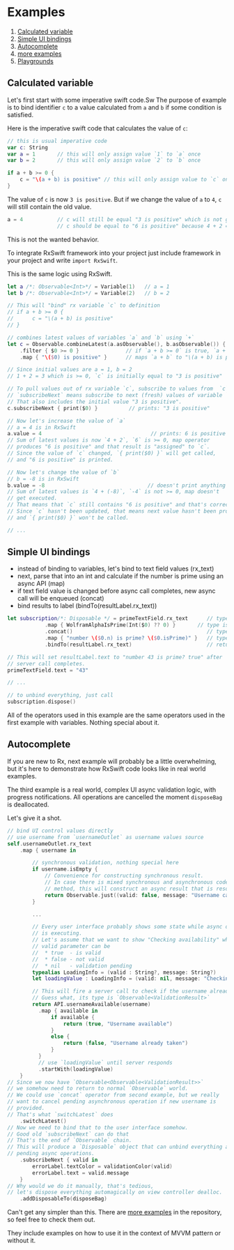 Examples
========

1. [Calculated variable](#calculated-variable)
1. [Simple UI bindings](#simple-ui-bindings)
1. [Autocomplete](#autocomplete)
1. [more examples](../RxExample)
1. [Playgrounds](Playgrounds.md)

## Calculated variable

Let's first start with some imperative swift code.Sw
The purpose of example is to bind identifier `c` to a value calculated from `a` and `b` if some condition is satisfied.

Here is the imperative swift code that calculates the value of `c`:

```swift
// this is usual imperative code
var c: String
var a = 1       // this will only assign value `1` to `a` once
var b = 2       // this will only assign value `2` to `b` once

if a + b >= 0 {
    c = "\(a + b) is positive" // this will only assign value to `c` once
}
```

The value of `c` is now `3 is positive`. But if we change the value of `a` to `4`, `c` will still contain the old value.

```swift
a = 4           // c will still be equal "3 is positive" which is not good
                // c should be equal to "6 is positive" because 4 + 2 = 6
```

This is not the wanted behavior.

To integrate RxSwift framework into your project just include framework in your project and write `import RxSwift`.

This is the same logic using RxSwift.

```swift
let a /*: Observable<Int>*/ = Variable(1)   // a = 1
let b /*: Observable<Int>*/ = Variable(2)   // b = 2

// This will "bind" rx variable `c` to definition
// if a + b >= 0 {
//      c = "\(a + b) is positive"
// }

// combines latest values of variables `a` and `b` using `+`
let c = Observable.combineLatest(a.asObservable(), b.asObservable()) { $0 + $1 }
	.filter { $0 >= 0 }               // if `a + b >= 0` is true, `a + b` is passed to map operator
	.map { "\($0) is positive" }      // maps `a + b` to "\(a + b) is positive"

// Since initial values are a = 1, b = 2
// 1 + 2 = 3 which is >= 0, `c` is initially equal to "3 is positive"

// To pull values out of rx variable `c`, subscribe to values from  `c`.
// `subscribeNext` means subscribe to next (fresh) values of variable `c`.
// That also includes the initial value "3 is positive".
c.subscribeNext { print($0) }          // prints: "3 is positive"

// Now let's increase the value of `a`
// a = 4 is in RxSwift
a.value = 4                                   // prints: 6 is positive
// Sum of latest values is now `4 + 2`, `6` is >= 0, map operator
// produces "6 is positive" and that result is "assigned" to `c`.
// Since the value of `c` changed, `{ print($0) }` will get called,
// and "6 is positive" is printed.

// Now let's change the value of `b`
// b = -8 is in RxSwift
b.value = -8                                 // doesn't print anything
// Sum of latest values is `4 + (-8)`, `-4` is not >= 0, map doesn't
// get executed.
// That means that `c` still contains "6 is positive" and that's correct.
// Since `c` hasn't been updated, that means next value hasn't been produced,
// and `{ print($0) }` won't be called.

// ...
```

## Simple UI bindings

* instead of binding to variables, let's bind to text field values (rx_text)
* next, parse that into an int and calculate if the number is prime using an async API (map)
* if text field value is changed before async call completes, new async call will be enqueued (concat)
* bind results to label (bindTo(resultLabel.rx_text))

```swift
let subscription/*: Disposable */ = primeTextField.rx_text      // type is Observable<String>
            .map { WolframAlphaIsPrime(Int($0) ?? 0) }       // type is Observable<Observable<Prime>>
            .concat()                                           // type is Observable<Prime>
            .map { "number \($0.n) is prime? \($0.isPrime)" }   // type is Observable<String>
            .bindTo(resultLabel.rx_text)                        // return Disposable that can be used to unbind everything

// This will set resultLabel.text to "number 43 is prime? true" after
// server call completes.
primeTextField.text = "43"

// ...

// to unbind everything, just call
subscription.dispose()
```

All of the operators used in this example are the same operators used in the first example with variables. Nothing special about it.

## Autocomplete

If you are new to Rx, next example will probably be a little overwhelming, but it's here to demonstrate how RxSwift code looks like in real world examples.

The third example is a real world, complex UI async validation logic, with progress notifications.
All operations are cancelled the moment `disposeBag` is deallocated.

Let's give it a shot.

```swift
// bind UI control values directly
// use username from `usernameOutlet` as username values source
self.usernameOutlet.rx_text
    .map { username in

        // synchronous validation, nothing special here
        if username.isEmpty {
            // Convenience for constructing synchronous result.
            // In case there is mixed synchronous and asynchronous code inside the same
            // method, this will construct an async result that is resolved immediately.
            return Observable.just((valid: false, message: "Username can't be empty."))
        }

        ...

        // Every user interface probably shows some state while async operation
        // is executing.
        // Let's assume that we want to show "Checking availability" while waiting for result.
        // valid parameter can be
        //  * true  - is valid
        //  * false - not valid
        //  * nil   - validation pending
        typealias LoadingInfo = (valid : String?, message: String?)
        let loadingValue : LoadingInfo = (valid: nil, message: "Checking availability ...")

        // This will fire a server call to check if the username already exists.
        // Guess what, its type is `Observable<ValidationResult>`
        return API.usernameAvailable(username)
          .map { available in
              if available {
                  return (true, "Username available")
              }
              else {
                  return (false, "Username already taken")
              }
          }
          // use `loadingValue` until server responds
          .startWith(loadingValue)
    }
// Since we now have `Observable<Observable<ValidationResult>>`
// we somehow need to return to normal `Observable` world.
// We could use `concat` operator from second example, but we really
// want to cancel pending asynchronous operation if new username is
// provided.
// That's what `switchLatest` does
    .switchLatest()
// Now we need to bind that to the user interface somehow.
// Good old `subscribeNext` can do that
// That's the end of `Observable` chain.
// This will produce a `Disposable` object that can unbind everything and cancel
// pending async operations.
    .subscribeNext { valid in
        errorLabel.textColor = validationColor(valid)
        errorLabel.text = valid.message
    }
// Why would we do it manually, that's tedious,
// let's dispose everything automagically on view controller dealloc.
    .addDisposableTo(disposeBag)
```

Can't get any simpler than this. There are [more examples](../RxExample) in the repository, so feel free to check them out.

They include examples on how to use it in the context of MVVM pattern or without it.
